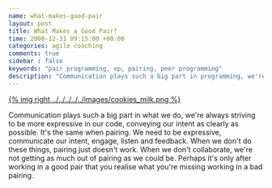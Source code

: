 ```yaml
---
name: what-makes-good-pair
layout: post
title: What Makes a Good Pair?
time: 2008-12-31 09:15:00 +00:00
categories: agile coaching
comments: true
sidebar : false
keywords: "pair programming, xp, pairing, peer programming"
description: "Communication plays such a big part in programming, we're always striving to be more expressive in our code, conveying our intent clearly. It's the same when pairing."
---
```


[{% img right ../../../../../images/cookies_milk.png %}](../../../../../images/cookies_milk.png)

Communication plays such a big part in what we do, we're always striving to be more expressive in our code, conveying our intent as clearly as possible. It's the same when pairing. We need to be expressive, communicate our intent, engage, listen and feedback. When we don't do these things, pairing just doesn't work. When we don't collaborate, we're not getting as much out of pairing as we could be. Perhaps it's only after working in a good pair that you realise what you're missing working in a bad pairing.
